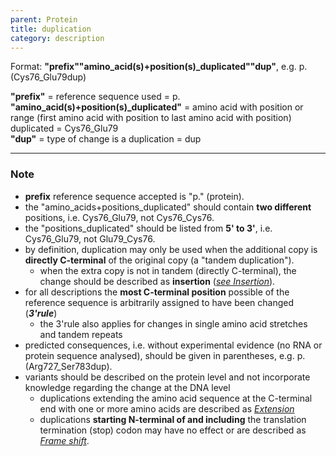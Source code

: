 ```yaml
---
parent: Protein
title: duplication
category: description
---
```


Format:  **"prefix""amino\_acid(s)+position(s)\_duplicated""dup"**,  e.g. p.(Cys76\_Glu79dup)

**"prefix"**  =  reference sequence used  =  p.<br>
**"amino_acid(s)+position(s)\_duplicated"**  =  amino acid with position or range (first amino acid with position to last amino acid with position) duplicated  =  Cys76\_Glu79<br>
**"dup"**  =  type of change is a duplication =  dup

---

### Note

*	**prefix** reference sequence accepted is "p." (protein).
*	the "amino\_acids+positions\_duplicated" should contain **two different** positions, i.e. Cys76\_Glu79, not Cys76\_Cys76.
*	the "positions\_duplicated" should be listed from **5' to 3'**, i.e. Cys76\_Glu79, not Glu79\_Cys76.
*	by definition, duplication may only be used when the additional copy is **directly C-terminal** of the original copy (a "tandem duplication").
	*	when the extra copy is not in tandem (directly C-terminal), the change should be described as **insertion** ([_see Insertion_](/recommendations/protein/variant/insertion/)).
*	for all descriptions the **most C-terminal position** possible of the reference sequence is arbitrarily assigned to have been changed (_**3'rule**_)
	*	the 3'rule also applies for changes in single amino acid stretches and tandem repeats
*	predicted consequences, i.e. without experimental evidence (no RNA or protein sequence analysed), should be given in parentheses, e.g. p.(Arg727\_Ser783dup).
*	variants should be described on the protein level and not incorporate knowledge regarding the change at the DNA level
	*	duplications extending the amino acid sequence at the C-terminal end with one or more amino acids are described as [_Extension_](/recommendations/protein/variant/extension)
	*	duplications **starting N-terminal of and including** the translation termination (stop) codon may have no effect or are described as [_Frame shift_](/recommendations/protein/variant/frameshift).
